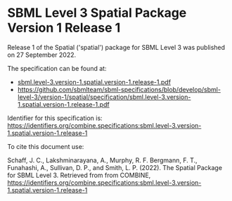 # SBML Level 3 Spatial Package Version 1 Release 1
Release 1 of the Spatial ('spatial') package for SBML Level 3 was published on 27 September 2022. 

The specification can be found at:

* [sbml.level-3.version-1.spatial.version-1.release-1.pdf](https://raw.githubusercontent.com/combine-org/combine-specifications/main/specifications/files/sbml.level-3.version-1.spatial.version-1.release-1.pdf)
* https://github.com/sbmlteam/sbml-specifications/blob/develop/sbml-level-3/version-1/spatial/specification/sbml.level-3.version-1.spatial.version-1.release-1.pdf

Identifier for this specification is: https://identifiers.org/combine.specifications:sbml.level-3.version-1.spatial.version-1.release-1

To cite this document use:

Schaff, J. C., Lakshminarayana, A., Murphy, R. F. Bergmann, F. T., Funahashi, A., Sullivan, D. P., and Smith, L. P. (2022). The Spatial Package for SBML Level 3. Retrieved from from COMBINE, https://identifiers.org/combine.specifications:sbml.level-3.version-1.spatial.version-1.release-1

